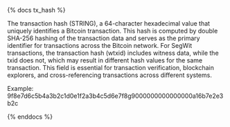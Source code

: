 {% docs tx_hash %}

The transaction hash (STRING), a 64-character hexadecimal value that uniquely identifies a Bitcoin transaction. This hash is computed by double SHA-256 hashing of the transaction data and serves as the primary identifier for transactions across the Bitcoin network. For SegWit transactions, the transaction hash (wtxid) includes witness data, while the txid does not, which may result in different hash values for the same transaction. This field is essential for transaction verification, blockchain explorers, and cross-referencing transactions across different systems.

Example: 9f8e7d6c5b4a3b2c1d0e1f2a3b4c5d6e7f8g9000000000000000a16b7e2e3b2c

{% enddocs %}
